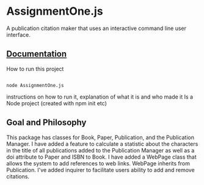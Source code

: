 # AssignmentOne.js

A publication citation maker that uses an interactive command line user interface.

## [Documentation](#documentation)
How to run this project
```shell

node AssignmentOne.js

```
instructions on how to run it, explanation of what it is and who made it
Is a Node project (created with npm init etc)

## Goal and Philosophy
This package has classes for Book, Paper, Publication, and the Publication Manager. I have added a feature to calculate a statistic about the characters in the title of all publications added to the Publication Manager as well as a doi attribute to Paper and ISBN to Book. I have added a WebPage class that allows the system to add references to web links. WebPage inherits from Publication. I've added inquirer to facilitate users ability to add and remove citations.
